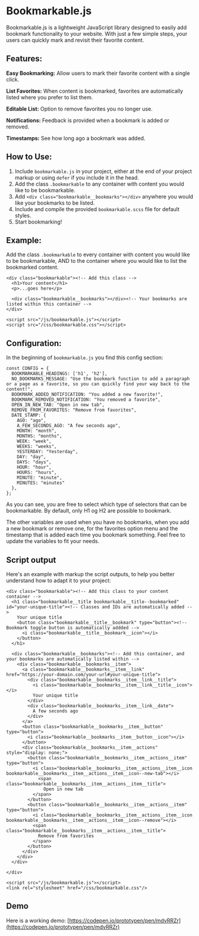 # Bookmarkable.js
Bookmarkable.js is a lightweight JavaScript library designed to easily add bookmark functionality to your website. With just a few simple steps, your users can quickly mark and revisit their favorite content.

## Features:
**Easy Bookmarking:** Allow users to mark their favorite content with a single click.

**List Favorites:** When content is bookmarked, favorites are automatically listed where you prefer to list them.

**Editable List:** Option to remove favorites you no longer use.

**Notifications:** Feedback is provided when a bookmark is added or removed.

**Timestamps:** See how long ago a bookmark was added.

## How to Use:
1. Include `bookmarkable.js` in your project, either at the end of your project markup or using `defer` if you include it in the head.
2. Add the class `.bookmarkable` to any container with content you would like to be bookmarkable.
3. Add `<div class="bookmarkable__bookmarks"></div>` anywhere you would like your bookmarks to be listed.
4. Include and compile the provided `bookmarkable.scss` file for default styles.
5. Start bookmarking!

## Example:
Add the class `.bookmarkable` to every container with content you would like to be bookmarkable, AND to the container where you would like to list the bookmarked content.

```
<div class="bookmarkable"><!-- Add this class -->
  <h1>Your content</h1>
  <p>...goes here</p>

  <div class="bookmarkable__bookmarks"></div><!-- Your bookmarks are listed within this container -->
</div>

<script src="/js/bookmarkable.js"></script>
<script src="/css/bookmarkable.css"></script>
```

## Configuration:
In the beginning of `bookmarkable.js` you find this config section:

```
const CONFIG = {
  BOOKMARKABLE_HEADINGS: ['h1', 'h2'],
  NO_BOOKMARKS_MESSAGE: "Use the bookmark function to add a paragraph or a page as a favorite, so you can quickly find your way back to the content!",
  BOOKMARK_ADDED_NOTIFICATION: "You added a new favorite!",
  BOOKMARK_REMOVED_NOTIFICATION: "You removed a favorite",
  OPEN_IN_NEW_TAB: "Open in new tab",
  REMOVE_FROM_FAVORITES: "Remove from favorites",
  DATE_STAMP: {
    AGO: "ago",
    A_FEW_SECONDS_AGO: "A few seconds ago",
    MONTH: "month",
    MONTHS: "months",
    WEEK: "week",
    WEEKS: "weeks",
    YESTERDAY: "Yesterday",
    DAY: "day",
    DAYS: "days",
    HOUR: "hour",
    HOURS: "hours",
    MINUTE: "minute",
    MINUTES: "minutes"
  },
};
```

As you can see, you are free to select which type of selectors that can be bookmarkable. By default, only H1 og H2 are possible to bookmark.

The other variables are used when you have no bookmarks, when you add a new bookmark or remove one, for the favorites option menu and the timestamp that is added each time you bookmark something. Feel free to update the variables to fit your needs.

## Script output
Here's an example with markup the script outputs, to help you better understand how to adapt it to your project:

```
<div class="bookmarkable"><!-- Add this class to your content container -->
  <h1 class="bookmarkable__title bookmarkable__title--bookmarked" id="your-unique-title"><!-- Classes and IDs are automatically added -->
    Your unique title
    <button class="bookmarkable__title__bookmark" type="button"><!-- Bookmark toggle button is automatically addded -->
      <i class="bookmarkable__title__bookmark__icon"></i>
    </button>
  </h1>

  <div class="bookmarkable__bookmarks"><!-- Add this container, and your bookmarks are automatically listed within -->
    <div class="bookmarkable__bookmarks__item">
      <a class="bookmarkable__bookmarks__item__link" href="https://your-domain.com/your-url#your-unique-title">
        <div class="bookmarkable__bookmarks__item__link__title">
          <i class="bookmarkable__bookmarks__item__link__title__icon"></i>
          Your unique title
        </div>
        <div class="bookmarkable__bookmarks__item__link__date">
          A few seconds ago
        </div>
      </a>
      <button class="bookmarkable__bookmarks__item__button" type="button">
        <i class="bookmarkable__bookmarks__item__button__icon"></i>
      </button>
      <div class="bookmarkable__bookmarks__item__actions" style="display: none;">
        <button class="bookmarkable__bookmarks__item__actions__item" type="button">
          <i class="bookmarkable__bookmarks__item__actions__item__icon bookmarkable__bookmarks__item__actions__item__icon--new-tab"></i>
            <span class="bookmarkable__bookmarks__item__actions__item__title">
              Open in new tab
          </span>
        </button>
        <button class="bookmarkable__bookmarks__item__actions__item" type="button">
          <i class="bookmarkable__bookmarks__item__actions__item__icon bookmarkable__bookmarks__item__actions__item__icon--remove"></i>
          <span class="bookmarkable__bookmarks__item__actions__item__title">
            Remove from favorites
          </span>
        </button>
      </div>
    </div>
  </div>

</div>

<script src="/js/bookmarkable.js"></script>
<link rel="stylesheet" href="/css/bookmarkable.css"/>
```

## Demo

Here is a working demo: [https://codepen.io/prototypen/pen/mdvRRZr](https://codepen.io/prototypen/pen/mdvRRZr)
